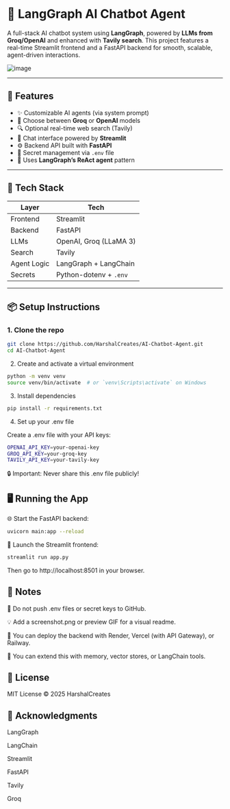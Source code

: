 # 🤖 LangGraph AI Chatbot Agent

A full-stack AI chatbot system using **LangGraph**, powered by **LLMs from Groq/OpenAI** and enhanced with **Tavily search**. This project features a real-time Streamlit frontend and a FastAPI backend for smooth, scalable, agent-driven interactions.

![image](https://github.com/user-attachments/assets/1ece781f-4c22-4fdb-bdbc-748289950370)


---

## 🚀 Features

- ✨ Customizable AI agents (via system prompt)
- 🔄 Choose between **Groq** or **OpenAI** models
- 🔍 Optional real-time web search (Tavily)
- 💬 Chat interface powered by **Streamlit**
- ⚙️ Backend API built with **FastAPI**
- 🔐 Secret management via `.env` file
- 🧠 Uses **LangGraph’s ReAct agent** pattern

---

## 🧱 Tech Stack

| Layer      | Tech                         |
|------------|------------------------------|
| Frontend   | Streamlit                    |
| Backend    | FastAPI                      |
| LLMs       | OpenAI, Groq (LLaMA 3)       |
| Search     | Tavily                       |
| Agent Logic| LangGraph + LangChain        |
| Secrets    | Python-dotenv + `.env`       |

---

## 📦 Setup Instructions

### 1. Clone the repo

```bash
git clone https://github.com/HarshalCreates/AI-Chatbot-Agent.git
cd AI-Chatbot-Agent
```
2. Create and activate a virtual environment
```bash
python -m venv venv
source venv/bin/activate  # or `venv\Scripts\activate` on Windows
```
3. Install dependencies
```bash
pip install -r requirements.txt
```
4. Set up your .env file

Create a .env file with your API keys:

```bash
OPENAI_API_KEY=your-openai-key
GROQ_API_KEY=your-groq-key
TAVILY_API_KEY=your-tavily-key
```
🔒 Important: Never share this .env file publicly!

## 🖥️ Running the App
🌐 Start the FastAPI backend:
```bash
uvicorn main:app --reload
```
📲 Launch the Streamlit frontend:
```bash
streamlit run app.py
```
Then go to http://localhost:8501 in your browser.


## 📌 Notes
🔐 Do not push .env files or secret keys to GitHub.

💡 Add a screenshot.png or preview GIF for a visual readme.

🚀 You can deploy the backend with Render, Vercel (with API Gateway), or Railway.

🧠 You can extend this with memory, vector stores, or LangChain tools.

## 📃 License
MIT License © 2025 HarshalCreates

## 🙌 Acknowledgments
LangGraph

LangChain

Streamlit

FastAPI

Tavily

Groq

